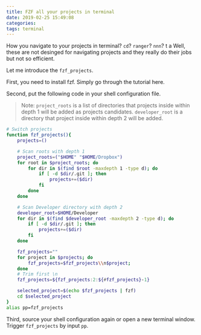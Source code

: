 ```yaml
---
title: FZF all your projects in terminal
date: 2019-02-25 15:49:08
categories:
tags: terminal
---
```


How you navigate to your projects in terminal? `cd`? `ranger`? `nnn`? t a Well, these are not
desinged for navigating projects and they really do their jobs but not so efficient.

Let me introduce the `fzf_projects`.

First, you need to install fzf. Simply go through the tutorial here.

Second, put the following code in your shell configuration file.

> Note: `project_roots` is a list of directories that projects inside within depth 1 will be added
> as projects candidates. `developer_root` is a directory that project inside within depth 2 will be
> added.

<!--more-->

```sh
# Switch projects
function fzf_projects(){
    projects=()

    # Scan roots with depth 1
    project_roots=("$HOME" "$HOME/Dropbox")
    for root in $project_roots; do
        for dir in $(find $root -maxdepth 1 -type d); do
            if [ -d $dir/.git ]; then
                projects+=($dir)
            fi
        done
    done

    # Scan Developer directory with depth 2
    developer_root=$HOME/Developer
    for dir in $(find $developer_root -maxdepth 2 -type d); do
        if [ -d $dir/.git ]; then
            projects+=($dir)
        fi
    done

    fzf_projects=""
    for project in $projects; do
        fzf_projects=$fzf_projects\\n$project;
    done
    # Trim first \n
    fzf_projects=${fzf_projects:2:${#fzf_projects}-1}

    selected_project=$(echo $fzf_projects | fzf)
    cd $selected_project
}
alias pp=fzf_projects

```

Third, source your shell configuration again or open a new terminal window. Trigger `fzf_projects`
by input `pp`.
